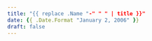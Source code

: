 ```yaml
---
title: "{{ replace .Name "-" " " | title }}"
date: {{ .Date.Format "January 2, 2006" }}
draft: false
---
```

